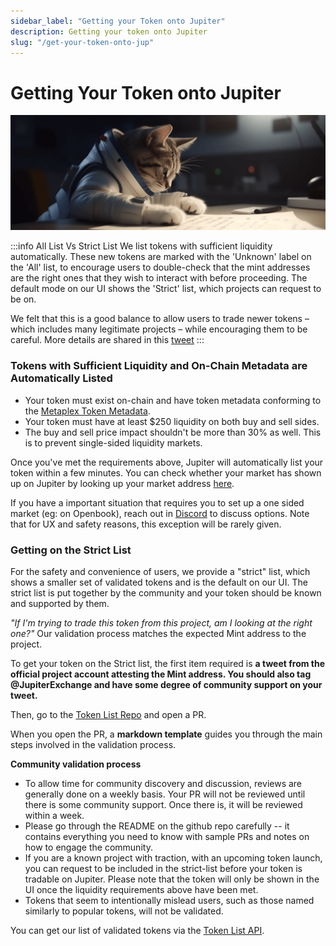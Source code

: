 ```yaml
---
sidebar_label: "Getting your Token onto Jupiter"
description: Getting your token onto Jupiter
slug: "/get-your-token-onto-jup"
---
```

# Getting Your Token onto Jupiter
![cat_list2](./cat_list2.png)

:::info All List Vs Strict List
We list tokens with sufficient liquidity automatically. These new tokens are marked with the 'Unknown' label on the 'All' list, to encourage users to double-check that the mint addresses are the right ones that they wish to interact with before proceeding. The default mode on our UI shows the 'Strict' list, which projects can request to be on.

We felt that this is a good balance to allow users to trade newer tokens – which includes many legitimate projects – while encouraging them to be careful. More details are shared in this [tweet](https://twitter.com/JupiterExchange/status/1580217415593443329?s=20&t=xmsYmPnUZfuS6tQpvEQ7Pg)
:::

### Tokens with Sufficient Liquidity and On-Chain Metadata are Automatically Listed

- Your token must exist on-chain and have token metadata conforming to the [Metaplex Token Metadata](https://docs.metaplex.com/programs/token-metadata/token-standard).
- Your token must have at least $250 liquidity on both buy and sell sides.
- The buy and sell price impact shouldn't be more than 30% as well. This is to prevent single-sided liquidity markets.

Once you've met the requirements above, Jupiter will automatically list your token within a few minutes. You can check whether your market has shown up on Jupiter by looking up your market address [here](https://cache.jup.ag/markets?v=3).

If you have a important situation that requires you to set up a one sided market (eg: on Openbook), reach out in [Discord](https://discord.gg/jup) to discuss options. Note that for UX and safety reasons, this exception will be rarely given.

### Getting on the Strict List

For the safety and convenience of users, we provide a "strict" list, which shows a smaller set of validated tokens and is the default on our UI. The strict list is put together by the community and your token should be known and supported by them. 

*"If I'm trying to trade this token from this project, am I looking at the right one?"* Our validation process matches the expected Mint address to the project. 

To get your token on the Strict list, the first item required is **a tweet from the official project account attesting the Mint address. You should also tag @JupiterExchange and have some degree of community support on your tweet.**

Then, go to the [Token List Repo](https://github.com/jup-ag/token-list) and open a PR.

When you open the PR, a **markdown template** guides you through the main steps involved in the validation process.

**Community validation process**
- To allow time for community discovery and discussion, reviews are generally done on a weekly basis. Your PR will not be reviewed until there is some community support. Once there is, it will be reviewed within a week.
- Please go through the README on the github repo carefully  -- it contains everything you need to know with sample PRs and notes on how to engage the community.
- If you are a known project with traction, with an upcoming token launch, you can request to be included in the strict-list before your token is tradable on Jupiter. Please note that the token will only be shown in the UI once the liquidity requirements above have been met.
- Tokens that seem to intentionally mislead users, such as those named similarly to popular tokens, will not be validated.


You can get our list of validated tokens via the [Token List API](/docs/token-list/token-list-api).
